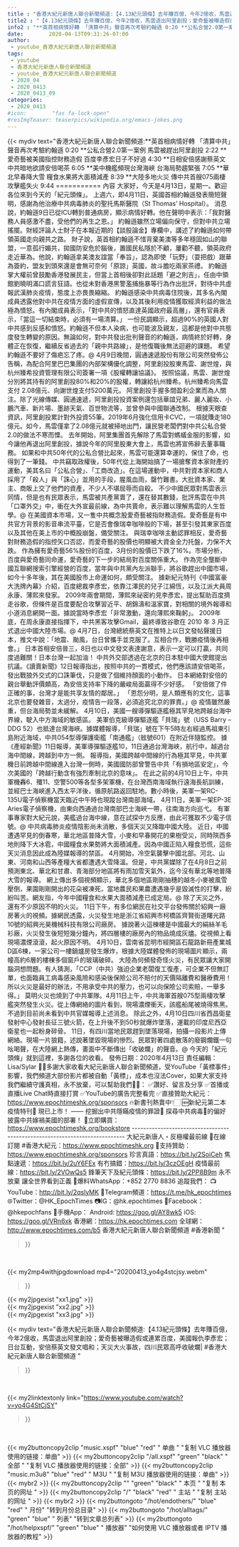 ```yaml
---
title : "香港大紀元新唐人聯合新聞頻道:【4.13紀元頭條】去年賺百億，今年2億收，馬雲退出阿里創投；愛奇藝被曝造假或連累百度，美國報仇李彥宏；日台互動，安倍蔡英文發文唱和；天災大火事故，四川民眾高呼收破爛| #香港大紀元新唐人聯合新聞頻道 "
title2 : "【4.13紀元頭條】去年賺百億，今年2億收，馬雲退出阿里創投；愛奇藝被曝造假或連累百度，美國報仇李彥宏；日台互動，安倍蔡英文發文唱和；天災大火事故，四川民眾高呼收破爛| #香港大紀元新唐人聯合新聞頻道 "
info2 : "**英首相病情好轉 「清算中共」聲音再次考驗約翰遜 0:20 **公私合營2.0第一案例 馬雲被趕出阿里創投 2:22 **愛奇藝被美國指控財務造假 百度李彥宏日子不好過  4:30 **日相安倍感謝蔡英文 中共暗地欲請安倍喝茶 6:05 **美中機艦頻現台灣海峽 台海局勢趨緊張 7:05 **華北早春降大雪 糧食水果將大面積減產 8:39 **大陸多地火災 傳中共首艘075兩棲攻擊艦失火 9:44  ===========  內容 大家好，今天是4月13日，星期一。歡迎各位來到今天的「紀元頭條」。   上週六，即4月11日，英國首相約翰遜發表簡短聲明，感謝為他治療中共病毒肺炎的聖托馬斯醫院（St Thomas’ Hospital）。  消息說，約翰遜9日已從ICU轉到普通病房，顯示病情好轉。他在聲明中表示：「我對醫務人員感激不盡，受他們的再生之恩。」  約翰遜雖然立場偏向保守，但對中共立場搖擺。財經評論人士財子在本報近期的【談股論金】專欄中，講述了約翰遜如何帶領英國走向親共之路。  財子說，英首相約翰遜不惜背棄美澳等多年穩固如山的聯盟，一意孤行媚共，拋國防安危於腦後，置國民私隱於不顧，屢勸不聽，領英政府走近華為。他說，約翰遜拿美澳友誼當「奉旨」，認為即使「玩野」（耍把戲）跟華為簽約，盟友到頭來還是會無可奈何「原諒」英國，故斗膽吃兩家茶禮。  約翰遜掌大權前曾鼓勵香港發展民主，但當上首相後卻對此話題「避之則吉」，任由中領館劉曉明滿口謊言狂語。也從未對香港黑警濫捕施暴等行為作出批評，對待中共虛報武漢肺炎疫情，態度上亦畏畏縮縮。  約翰遜感染中共病毒住院後，其多名內閣成員透露他對中共在疫情方面的虛假宣傳，以及其後利用疫情獲取經濟利益的做法極為憤怒。有內閣成員表示，「對中共的憤怒直達英國政府最高層」，還有官員表示，「當這一切結束時，必須有一場清算。」  一份民調顯示，超過90%的英國人對中共感到反感和憤怒。約翰遜不但本人染病，也可能波及親友，這都是他對中共態度發生轉變的原因。無論如何，對中共發出批判聲音的約翰遜，病情終於好轉，身體正在恢復，繼續反省過去的「親中共路線」，是他復職後無法迴避的課題。 希望約翰遜不要好了傷疤忘了疼。@   4月9日晚間，圓通速遞股份有限公司突然發佈公告稱，為配合阿里巴巴集團的內部架構優化調整，阿里創投股東馬雲、謝世煌，與杭州臻希投資管理有限公司簽署一項《股權轉讓協議》。  按照協議，馬雲、謝世煌分別將其持有的阿里創投80%和20%的股權，轉讓給杭州臻希。杭州臻希向馬雲支付 2.08億元、向謝世煌支付5200萬元。  阿里創投手握多間盈利企業而為人關注。除了光線傳媒、圓通速遞，阿里創投投資案例還包括華誼兄弟、麗人麗妝、小鵬汽車、新片場、墨跡天氣、百世物流等，並曾參與中國聯通改制。  根據天眼查資訊，阿里創投累計對外投資55筆。2019年6月強化信用卡CVC，一項就賺走180億元。如今，馬雲僅拿了2.08億元就被掃地出門，讓民營老闆們對中共公私合營2.0的做法不寒而慄。  去年開始，阿里集團首先解除了馬雲對螞蟻金服的影響，如今讓他再退出阿里創投，據說今年的阿里股東大會上，馬雲也將宣佈辭去董事職務。  如果和中共50年代的公私合營比起來，馬雲可能還算幸運的，保住了命，也得到了一筆錢。  中共竊取政權後，50年代從上海開始搞了一場搶奪資本家財產的運動，美其名曰「公私合營」、「工商改造」。在這場運動中，中共對資本家和商人採用了「殺人」與「誅心」並用的手段，腥風血雨，罄竹難書。大批資本家、業主、商販上交了他們的資產，不少人不堪屈辱而自殺。  不少中國民眾對馬雲表示同情，但是也有民眾表示，馬雲被共產黨賣了，還在替其數錢，批評馬雲在中共「口罩外交」中，衝在大外宣最前線，為中共賣命，表示難以理解馬雲的人生哲學。@   在美國資本市場，又一隻中共概念股愛奇藝被指財務造假。愛奇藝是有中共官方背景的影音串流平臺，它是否會像瑞幸咖啡般的下場，甚至引發其東家百度以及其他在美上市的中概股崩盤，備受關注。  與瑞幸咖啡主動認罪相反，愛奇藝對財務造假的指控矢口否認，而愛奇藝的股價也明顯被大資金全力托盤，力保不大跌。  作為擁有愛奇藝56%股份的百度，3月份的股價已下跌了16%。市場分析，百度與愛奇藝同命運，愛奇藝的下一步的結局對百度關係重大。  作為完全壟斷中國互聯網搜索引擎經營的百度，當年與中共黨內左派聯手，將谷歌趕出中國市場，如今十多年後，其在美國股市上命運如何，頗受關注。  據新紀元特刊《中國富豪大洗牌內幕》介紹，百度總裁李彥宏，依靠江澤民的兒子江綿恆，以及江派大員周永康、薄熙來發家。  2009年兩會期間，薄熙來祕密約見李彥宏，提出幫助百度擠走谷歌，但條件是百度要配合攻擊習近平、胡錦濤和溫家寶，對相關的境外報導和小道消息網開一面。據說當時李彥宏「非常激動，還向薄熙來鞠躬」。  2009年底，在周永康直接指揮下，中共黑客攻擊Gmail，最終導致谷歌在 2010 年 3 月正式退出中國大陸市場。@   4月7日，台灣總統蔡英文在推特上以日文發帖聲援日本，推文中說：「地震、颱風，台日曾攜手並克服了。互相合作，戰勝疫情後再相會。」  日本首相安倍晉三，8日也以中文發文表達謝意，表示一定可以打贏，共同度過難關！日本台灣一起加油！  中共外交部透過在北京的日本駐中國大使館提出抗議。《讀賣新聞》12日報導指出，按照中共的一貫模式，他們應該請安倍喝茶，發出戰狼外交式的口誅筆伐，只是做了個維持顏面的小動作。  日本網絡對安倍的親台舉動評價頗高，為安倍支持率下降的嚴峻局面贏得不少好感。  「安倍做了件正確的事，台灣才是能共享友情的鄰居。」  「恩怨分明，是人類應有的文化，這事北京也要發雜音，太過分，疫情告一段落，必須追究北京的罪責。」@   疫情雖然嚴重，但台海局勢並未緩解。  4月10日，美國一艘導彈驅逐艦極其罕見地跨越台海中界線，駛入中方海域的敏感區。  美軍伯克級導彈驅逐艦「貝瑞」號（USS Barry – DDG 52）也抵達台灣海峽。據媒體報導，「貝瑞」號在下午5時左右經過馬祖東引島附近海域，中共054型導彈護衛艦「南通艦」（舷號601）在附近伴隨監控。  據《產經新聞》11日報導，美軍導彈驅逐艦10，11日通過台灣海峽，航行中，越過台海中間線，跨越到中方一側。  報導指，美國跨越中間線的行為極其罕見，中共軍機日前跨越中間線進入台灣一側時，美國國防部曾警告中共「有損地區安定」，今次美國的「跨越行動含有強烈牽制北京的意味」。  在此之前的4月10日上午，中共軍機轟6、殲11、空警500等各型多架軍機，在台灣西南海域執行遠海長航訓練，並經巴士海峽進入西太平洋後，循原航路返回駐地。數小時後，美軍一架RC-135U電子偵察機當天臨近中午時也現蹤台灣南部海域。  4月11日，美軍一架EP-3E Aries電子偵察機，由東向西通過台灣南部巴士海峽一帶，往南海方向巡弋。  有軍事專家對大紀元說，美艦過台海中線，意在試探中方反應，由此可獲取不少電子信號。@   中共病毒肺炎疫情陰影尚未消散，多個天災又降臨中國大陸。  近日，中國遭遇罕見的倒春寒，華北地區普降大雪，小麥和早春開花的果樹受災，同時陝西多地則降下大冰雹，中國糧食水果勢將大面積減產。因為中國正陷入糧食恐慌，這些天災消息因此成為陸媒報導的禁區。  4月開始，冷空氣襲擊中國北部。河北、山東、河南和山西等產糧大省都遭遇大雪降溫。但是，中共黨媒除了在4月8日之前預測東北、華北和甘肅、青海部分地區將有雨加雪天氣外，迄今沒有華北等地普降大雪的報導。  網上傳出多個視頻顯示，華北多個地區剛剛抽穗的越冬小麥被風雪壓倒，果園剛剛開出的花朵被凍死，當地農民和果農遭遇幾乎是毀滅性的打擊，紛紛叫苦。網友指，今年中國糧食和水果大面積減產已成定局。@   除了天災之外，還有不少原因不明的火災。  11日下午，有多位網民在社交平台發佈關於紹興一廠房著火的視頻。據網民透露，火災發生地是浙江省紹興市柯橋區齊賢街道曙光路10號的紹興光昊機械科技有限公司廠房。  據說著火這棟樓是中國最大的絹絲羊毛衫廠，火災發生後短短幾分鐘內，將四層樓的廠房內的物品燒成灰燼。從視頻上看現場濃煙滾滾，起火原因不明。  4月10日，雲南省昆明市經開區石龍路新冊產業城D區6棟，一家公司一樓鍋爐房發生爆炸，根據大陸媒體發佈的現場圖片顯示，兩幢高約6層的樓棟多個窗戶的玻璃破碎。  大陸為何頻發奇怪火災，有民眾讓大家開腦洞想問題。有人猜測，「CCP（中共）強迫企業老闆復工復產，可企業不但無訂單，也面臨員工病毒感染風險和感染後保險公司不賠付的天價隔離費和醫療費用！所以火災是最好的辦法，不用承受中共的壓力，也可以向保險公司索賠，一舉多得。」  莫明火災也燒到了中共軍隊。4月11日上午，中共海軍首艘075型兩棲攻擊艦突然發生火災。從上傳網絡的圖片看到，現場濃煙衝天，該艦船尾被燒得焦黑。不過到目前尚未看到中共官媒報導上述消息。  除此之外，4月10日四川省西昌衛星發射中心發射長征三號火箭，在上升後不到50秒就爆炸墜落，運載的印度尼西亞衛星也一起粉身碎骨。  11日，有四川當地民眾趕到墜落現場，拍攝一段影片上傳網絡。現場一片狼籍，述說著墜毀現場的慘烈。民眾對著四處散落的廢鋼爛鐵一句吆喝聲，在大陸網上熱傳，畫面中不斷傳出「收破爛」的聲音。@  今天的「紀元頭條」就到這裡，多謝各位的收看。    發佈日期：2020年4月13日 責任編輯：Lisa/Sylar  🙏🏻多謝大家收看大紀元新唐人聯合新聞頻道，受YouTube「黃標事件」影響，我們頻道大部份影片都被自動「黃標」，成本也沒法Cover，如果大家支持我們繼續守護真相，永不放棄，可以幫助我們💪🏻： ✅讚好、留言及分享 ✅首播或直播Live Chat時直接打賞 ✅YouTube的廣告完整看完 ✅直接贊助大紀元：https://www.epochtimeshk.org/sponsors  🔥新書刊熱賣中👇🏻 🆕新紀元第二本疫情特刊📔 現已上市！ —— 挖掘出中共隱瞞疫情的罪證🔎  探尋中共病毒🦠的偏好 披露中共嫁禍美國的部署！ 🛒立即購買：https://www.epochtimeshk.org/bookstore  --------------------------------------------------------------------------- 大紀元新唐人・反極權最前線 📰在線訂閱 #香港大紀元：https://www.epochtimeshk.org 💎支持贊助：https://www.epochtimeshk.org/sponsors  珍言真語：https://bit.ly/2SoiCeh 焦點速遞：https://bit.ly/2uY6FEx 有冇搞錯：https://bit.ly/3czOEgH 疫情最前線：https://bit.ly/2VOwQs5 鋒筆天下及紀元頭條：https://bit.ly/2PP8B9m  永不放棄 讓全世界看到正義 📩爆料WhatsApp：+852 2770 8836  追蹤我們： 📺YouTube：http://bit.ly/2qslyMK 📣Telegram頻道：https://t.me/hk_epochtimes 🌐Twitter：@HK_EpochTimes 📷IG：@hk.epochtimes 👥Facebook：@hkepochfans  📲手機App： Android: https://goo.gl/AY8wk5 iOS: https://goo.gl/VRn6xk  香港網：https://hk.epochtimes.com 全球網：http://www.epochtimes.com/b5  香港大紀元新唐人聯合新聞頻道 #香港新聞 "
date:        2020-04-13T09:31:26-07:00
author:
 - youtube_香港大紀元新唐人聯合新聞頻道
tags:
 - youtube
 - 香港大紀元新唐人聯合新聞頻道
 - youtube_香港大紀元新唐人聯合新聞頻道
 - 2020_04
 - 2020_0413
 - 2020_0413_09
categories:
 - 2020_0413
#icon:        "fas fa-lock-open"
#resImgTeaser: teaserpics/wikipedia.org/emacs-jokes.png
---
```


{{< mydiv text="香港大紀元新唐人聯合新聞頻道:**英首相病情好轉 「清算中共」聲音再次考驗約翰遜 0:20 **公私合營2.0第一案例 馬雲被趕出阿里創投 2:22 **愛奇藝被美國指控財務造假 百度李彥宏日子不好過  4:30 **日相安倍感謝蔡英文 中共暗地欲請安倍喝茶 6:05 **美中機艦頻現台灣海峽 台海局勢趨緊張 7:05 **華北早春降大雪 糧食水果將大面積減產 8:39 **大陸多地火災 傳中共首艘075兩棲攻擊艦失火 9:44  ===========  內容 大家好，今天是4月13日，星期一。歡迎各位來到今天的「紀元頭條」。   上週六，即4月11日，英國首相約翰遜發表簡短聲明，感謝為他治療中共病毒肺炎的聖托馬斯醫院（St Thomas’ Hospital）。  消息說，約翰遜9日已從ICU轉到普通病房，顯示病情好轉。他在聲明中表示：「我對醫務人員感激不盡，受他們的再生之恩。」  約翰遜雖然立場偏向保守，但對中共立場搖擺。財經評論人士財子在本報近期的【談股論金】專欄中，講述了約翰遜如何帶領英國走向親共之路。  財子說，英首相約翰遜不惜背棄美澳等多年穩固如山的聯盟，一意孤行媚共，拋國防安危於腦後，置國民私隱於不顧，屢勸不聽，領英政府走近華為。他說，約翰遜拿美澳友誼當「奉旨」，認為即使「玩野」（耍把戲）跟華為簽約，盟友到頭來還是會無可奈何「原諒」英國，故斗膽吃兩家茶禮。  約翰遜掌大權前曾鼓勵香港發展民主，但當上首相後卻對此話題「避之則吉」，任由中領館劉曉明滿口謊言狂語。也從未對香港黑警濫捕施暴等行為作出批評，對待中共虛報武漢肺炎疫情，態度上亦畏畏縮縮。  約翰遜感染中共病毒住院後，其多名內閣成員透露他對中共在疫情方面的虛假宣傳，以及其後利用疫情獲取經濟利益的做法極為憤怒。有內閣成員表示，「對中共的憤怒直達英國政府最高層」，還有官員表示，「當這一切結束時，必須有一場清算。」  一份民調顯示，超過90%的英國人對中共感到反感和憤怒。約翰遜不但本人染病，也可能波及親友，這都是他對中共態度發生轉變的原因。無論如何，對中共發出批判聲音的約翰遜，病情終於好轉，身體正在恢復，繼續反省過去的「親中共路線」，是他復職後無法迴避的課題。 希望約翰遜不要好了傷疤忘了疼。@   4月9日晚間，圓通速遞股份有限公司突然發佈公告稱，為配合阿里巴巴集團的內部架構優化調整，阿里創投股東馬雲、謝世煌，與杭州臻希投資管理有限公司簽署一項《股權轉讓協議》。  按照協議，馬雲、謝世煌分別將其持有的阿里創投80%和20%的股權，轉讓給杭州臻希。杭州臻希向馬雲支付 2.08億元、向謝世煌支付5200萬元。  阿里創投手握多間盈利企業而為人關注。除了光線傳媒、圓通速遞，阿里創投投資案例還包括華誼兄弟、麗人麗妝、小鵬汽車、新片場、墨跡天氣、百世物流等，並曾參與中國聯通改制。  根據天眼查資訊，阿里創投累計對外投資55筆。2019年6月強化信用卡CVC，一項就賺走180億元。如今，馬雲僅拿了2.08億元就被掃地出門，讓民營老闆們對中共公私合營2.0的做法不寒而慄。  去年開始，阿里集團首先解除了馬雲對螞蟻金服的影響，如今讓他再退出阿里創投，據說今年的阿里股東大會上，馬雲也將宣佈辭去董事職務。  如果和中共50年代的公私合營比起來，馬雲可能還算幸運的，保住了命，也得到了一筆錢。  中共竊取政權後，50年代從上海開始搞了一場搶奪資本家財產的運動，美其名曰「公私合營」、「工商改造」。在這場運動中，中共對資本家和商人採用了「殺人」與「誅心」並用的手段，腥風血雨，罄竹難書。大批資本家、業主、商販上交了他們的資產，不少人不堪屈辱而自殺。  不少中國民眾對馬雲表示同情，但是也有民眾表示，馬雲被共產黨賣了，還在替其數錢，批評馬雲在中共「口罩外交」中，衝在大外宣最前線，為中共賣命，表示難以理解馬雲的人生哲學。@   在美國資本市場，又一隻中共概念股愛奇藝被指財務造假。愛奇藝是有中共官方背景的影音串流平臺，它是否會像瑞幸咖啡般的下場，甚至引發其東家百度以及其他在美上市的中概股崩盤，備受關注。  與瑞幸咖啡主動認罪相反，愛奇藝對財務造假的指控矢口否認，而愛奇藝的股價也明顯被大資金全力托盤，力保不大跌。  作為擁有愛奇藝56%股份的百度，3月份的股價已下跌了16%。市場分析，百度與愛奇藝同命運，愛奇藝的下一步的結局對百度關係重大。  作為完全壟斷中國互聯網搜索引擎經營的百度，當年與中共黨內左派聯手，將谷歌趕出中國市場，如今十多年後，其在美國股市上命運如何，頗受關注。  據新紀元特刊《中國富豪大洗牌內幕》介紹，百度總裁李彥宏，依靠江澤民的兒子江綿恆，以及江派大員周永康、薄熙來發家。  2009年兩會期間，薄熙來祕密約見李彥宏，提出幫助百度擠走谷歌，但條件是百度要配合攻擊習近平、胡錦濤和溫家寶，對相關的境外報導和小道消息網開一面。據說當時李彥宏「非常激動，還向薄熙來鞠躬」。  2009年底，在周永康直接指揮下，中共黑客攻擊Gmail，最終導致谷歌在 2010 年 3 月正式退出中國大陸市場。@   4月7日，台灣總統蔡英文在推特上以日文發帖聲援日本，推文中說：「地震、颱風，台日曾攜手並克服了。互相合作，戰勝疫情後再相會。」  日本首相安倍晉三，8日也以中文發文表達謝意，表示一定可以打贏，共同度過難關！日本台灣一起加油！  中共外交部透過在北京的日本駐中國大使館提出抗議。《讀賣新聞》12日報導指出，按照中共的一貫模式，他們應該請安倍喝茶，發出戰狼外交式的口誅筆伐，只是做了個維持顏面的小動作。  日本網絡對安倍的親台舉動評價頗高，為安倍支持率下降的嚴峻局面贏得不少好感。  「安倍做了件正確的事，台灣才是能共享友情的鄰居。」  「恩怨分明，是人類應有的文化，這事北京也要發雜音，太過分，疫情告一段落，必須追究北京的罪責。」@   疫情雖然嚴重，但台海局勢並未緩解。  4月10日，美國一艘導彈驅逐艦極其罕見地跨越台海中界線，駛入中方海域的敏感區。  美軍伯克級導彈驅逐艦「貝瑞」號（USS Barry – DDG 52）也抵達台灣海峽。據媒體報導，「貝瑞」號在下午5時左右經過馬祖東引島附近海域，中共054型導彈護衛艦「南通艦」（舷號601）在附近伴隨監控。  據《產經新聞》11日報導，美軍導彈驅逐艦10，11日通過台灣海峽，航行中，越過台海中間線，跨越到中方一側。  報導指，美國跨越中間線的行為極其罕見，中共軍機日前跨越中間線進入台灣一側時，美國國防部曾警告中共「有損地區安定」，今次美國的「跨越行動含有強烈牽制北京的意味」。  在此之前的4月10日上午，中共軍機轟6、殲11、空警500等各型多架軍機，在台灣西南海域執行遠海長航訓練，並經巴士海峽進入西太平洋後，循原航路返回駐地。數小時後，美軍一架RC-135U電子偵察機當天臨近中午時也現蹤台灣南部海域。  4月11日，美軍一架EP-3E Aries電子偵察機，由東向西通過台灣南部巴士海峽一帶，往南海方向巡弋。  有軍事專家對大紀元說，美艦過台海中線，意在試探中方反應，由此可獲取不少電子信號。@   中共病毒肺炎疫情陰影尚未消散，多個天災又降臨中國大陸。  近日，中國遭遇罕見的倒春寒，華北地區普降大雪，小麥和早春開花的果樹受災，同時陝西多地則降下大冰雹，中國糧食水果勢將大面積減產。因為中國正陷入糧食恐慌，這些天災消息因此成為陸媒報導的禁區。  4月開始，冷空氣襲擊中國北部。河北、山東、河南和山西等產糧大省都遭遇大雪降溫。但是，中共黨媒除了在4月8日之前預測東北、華北和甘肅、青海部分地區將有雨加雪天氣外，迄今沒有華北等地普降大雪的報導。  網上傳出多個視頻顯示，華北多個地區剛剛抽穗的越冬小麥被風雪壓倒，果園剛剛開出的花朵被凍死，當地農民和果農遭遇幾乎是毀滅性的打擊，紛紛叫苦。網友指，今年中國糧食和水果大面積減產已成定局。@   除了天災之外，還有不少原因不明的火災。  11日下午，有多位網民在社交平台發佈關於紹興一廠房著火的視頻。據網民透露，火災發生地是浙江省紹興市柯橋區齊賢街道曙光路10號的紹興光昊機械科技有限公司廠房。  據說著火這棟樓是中國最大的絹絲羊毛衫廠，火災發生後短短幾分鐘內，將四層樓的廠房內的物品燒成灰燼。從視頻上看現場濃煙滾滾，起火原因不明。  4月10日，雲南省昆明市經開區石龍路新冊產業城D區6棟，一家公司一樓鍋爐房發生爆炸，根據大陸媒體發佈的現場圖片顯示，兩幢高約6層的樓棟多個窗戶的玻璃破碎。  大陸為何頻發奇怪火災，有民眾讓大家開腦洞想問題。有人猜測，「CCP（中共）強迫企業老闆復工復產，可企業不但無訂單，也面臨員工病毒感染風險和感染後保險公司不賠付的天價隔離費和醫療費用！所以火災是最好的辦法，不用承受中共的壓力，也可以向保險公司索賠，一舉多得。」  莫明火災也燒到了中共軍隊。4月11日上午，中共海軍首艘075型兩棲攻擊艦突然發生火災。從上傳網絡的圖片看到，現場濃煙衝天，該艦船尾被燒得焦黑。不過到目前尚未看到中共官媒報導上述消息。  除此之外，4月10日四川省西昌衛星發射中心發射長征三號火箭，在上升後不到50秒就爆炸墜落，運載的印度尼西亞衛星也一起粉身碎骨。  11日，有四川當地民眾趕到墜落現場，拍攝一段影片上傳網絡。現場一片狼籍，述說著墜毀現場的慘烈。民眾對著四處散落的廢鋼爛鐵一句吆喝聲，在大陸網上熱傳，畫面中不斷傳出「收破爛」的聲音。@  今天的「紀元頭條」就到這裡，多謝各位的收看。    發佈日期：2020年4月13日 責任編輯：Lisa/Sylar  🙏🏻多謝大家收看大紀元新唐人聯合新聞頻道，受YouTube「黃標事件」影響，我們頻道大部份影片都被自動「黃標」，成本也沒法Cover，如果大家支持我們繼續守護真相，永不放棄，可以幫助我們💪🏻： ✅讚好、留言及分享 ✅首播或直播Live Chat時直接打賞 ✅YouTube的廣告完整看完 ✅直接贊助大紀元：https://www.epochtimeshk.org/sponsors  🔥新書刊熱賣中👇🏻 🆕新紀元第二本疫情特刊📔 現已上市！ —— 挖掘出中共隱瞞疫情的罪證🔎  探尋中共病毒🦠的偏好 披露中共嫁禍美國的部署！ 🛒立即購買：https://www.epochtimeshk.org/bookstore  --------------------------------------------------------------------------- 大紀元新唐人・反極權最前線 📰在線訂閱 #香港大紀元：https://www.epochtimeshk.org 💎支持贊助：https://www.epochtimeshk.org/sponsors  珍言真語：https://bit.ly/2SoiCeh 焦點速遞：https://bit.ly/2uY6FEx 有冇搞錯：https://bit.ly/3czOEgH 疫情最前線：https://bit.ly/2VOwQs5 鋒筆天下及紀元頭條：https://bit.ly/2PP8B9m  永不放棄 讓全世界看到正義 📩爆料WhatsApp：+852 2770 8836  追蹤我們： 📺YouTube：http://bit.ly/2qslyMK 📣Telegram頻道：https://t.me/hk_epochtimes 🌐Twitter：@HK_EpochTimes 📷IG：@hk.epochtimes 👥Facebook：@hkepochfans  📲手機App： Android: https://goo.gl/AY8wk5 iOS: https://goo.gl/VRn6xk  香港網：https://hk.epochtimes.com 全球網：http://www.epochtimes.com/b5  香港大紀元新唐人聯合新聞頻道 #香港新聞 "
>}}
<br>


{{< my2mp4withjpgdownload mp4="20200413_yo4g4stcjsy.webm"
>}}

{{< my2jpgexist "xx1.jpg" >}}<br>
{{< my2jpgexist "xx2.jpg" >}}<br>
{{< my2jpgexist "xx3.jpg" >}}<br>



{{< mydiv text="香港大紀元新唐人聯合新聞頻道:【4.13紀元頭條】去年賺百億，今年2億收，馬雲退出阿里創投；愛奇藝被曝造假或連累百度，美國報仇李彥宏；日台互動，安倍蔡英文發文唱和；天災大火事故，四川民眾高呼收破爛| #香港大紀元新唐人聯合新聞頻道 "
>}}
<br>

{{< my2linktextonly link="https://www.youtube.com/watch?v=yo4G4StCjSY"
>}}


<br>

{{< my2buttoncopy2clip "music.xspf"        "blue"   "red"    " 单曲 "  "复制 VLC 播放器使用的链接：单曲" >}} {{< my2buttoncopy2clip "/all.xspf"         "green"  "black"  " 全部 "  "复制 VLC 播放器使用的链接：全部" >}} {{< my2buttoncopy2clip "music.m3u8"        "blue"   "red"    " M3U  "    "复制 M3U 播放器使用的链接：单曲" >}} {{< mybr2 >}} {{< my2buttoncopy2clip ""                  "green"  "black"  " 本页 "    "复制 本页的网址 " >}} {{< my2buttoncopy2clip "/"                 "black"  "red"    " 主站 "    "复制 主站的网址 " >}} {{< mybr2 >}} {{< my2buttongoto      "/hot/endothers/"   "blue"   "red"    " 月份"   "转到月份总目录" >}} {{< my2buttongoto      "/hot/alltags/"     "green"  "blue"   " 列表"   "转到文章总列表" >}} {{< my2buttongoto      "/hot/helpxspf/"    "green"  "blue"   " 播放器" "如何使用 VLC 播放器或者 IPTV 播放器的教程" >}} 
